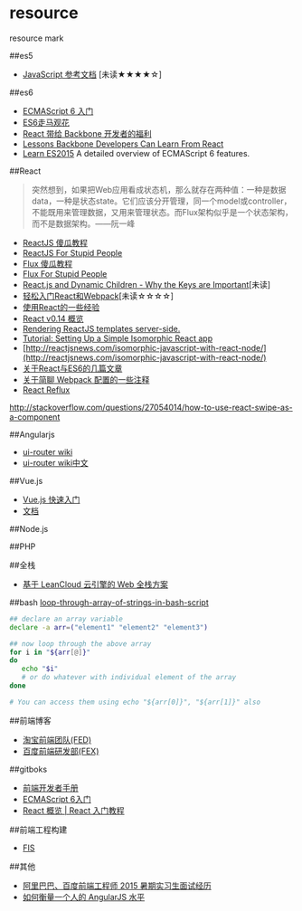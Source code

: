 # resource
resource mark

##es5

* [JavaScript 参考文档](https://developer.mozilla.org/zh-CN/docs/Web/JavaScript/Reference) [未读★★★★☆]

##es6

* [ECMAScript 6 入门](http://es6.ruanyifeng.com/)
* [ES6走马观花](http://alinode.aliyun.com/blog/1)
* [React 带给 Backbone 开发者的福利](http://zhuanlan.zhihu.com/FrontendMagazine/20255136)
* [Lessons Backbone Developers Can Learn From React](http://benmccormick.org/2015/09/09/what-can-backbone-developers-learn-from-react/)
* [Learn ES2015](http://babeljs.io/docs/learn-es2015/) A detailed overview of ECMAScript 6 features.

##React

> 突然想到，如果把Web应用看成状态机，那么就存在两种值：一种是数据data，一种是状态state。它们应该分开管理，同一个model或controller，不能既用来管理数据，又用来管理状态。而Flux架构似乎是一个状态架构，而不是数据架构。——阮一峰

* [ReactJS 傻瓜教程](http://zhuanlan.zhihu.com/FrontendMagazine/19896745)
* [ReactJS For Stupid People](http://blog.andrewray.me/reactjs-for-stupid-people/)
* [Flux 傻瓜教程](http://zhuanlan.zhihu.com/FrontendMagazine/19900243)
* [Flux For Stupid People](http://blog.andrewray.me/flux-for-stupid-people/)
* [React.js and Dynamic Children - Why the Keys are Important](http://blog.arkency.com/2014/10/react-dot-js-and-dynamic-children-why-the-keys-are-important/)[未读]
* [轻松入门React和Webpack](http://segmentfault.com/a/1190000002767365)[未读☆☆☆☆]
* [使用React的一些经验](http://segmentfault.com/a/1190000002432718)
* [React v0.14 概览](http://www.tuicool.com/articles/IN7nIne)
* [Rendering ReactJS templates server-side.](http://blog.frankdejonge.nl/rendering-reactjs-templates-server-side/)
* [Tutorial: Setting Up a Simple Isomorphic React app](http://jmfurlott.com/tutorial-setting-up-a-simple-isomorphic-react-app/)
* [http://reactjsnews.com/isomorphic-javascript-with-react-node/](http://reactjsnews.com/isomorphic-javascript-with-react-node/)
* [关于React与ES6的几篇文章](http://egorsmirnov.me/2015/08/16/react-and-es6-part3.html)
* [关于简聊 Webpack 配置的一些注释](http://segmentfault.com/a/1190000002889630)
* [React Reflux](http://segmentfault.com/a/1190000002793786)


http://stackoverflow.com/questions/27054014/how-to-use-react-swipe-as-a-component

##Angularjs

* [ui-router wiki](https://github.com/angular-ui/ui-router/wiki)
* [ui-router wiki中文](http://bubkoo.com/2014/01/02/angular/ui-router/guide/index/)

##Vue.js
- [Vue.js 快速入门](http://segmentfault.com/a/1190000003968020)
- [文档](http://cn.vuejs.org/)

##Node.js

##PHP

##全栈
* [基于 LeanCloud 云引擎的 Web 全栈方案](https://blog.leancloud.cn/3729/)

##bash
[loop-through-array-of-strings-in-bash-script](http://stackoverflow.com/questions/8880603/loop-through-array-of-strings-in-bash-script)
```bash
## declare an array variable
declare -a arr=("element1" "element2" "element3")

## now loop through the above array
for i in "${arr[@]}"
do
   echo "$i"
   # or do whatever with individual element of the array
done

# You can access them using echo "${arr[0]}", "${arr[1]}" also
```
##前端博客
- [淘宝前端团队(FED)](http://taobaofed.org/)
- [百度前端研发部(FEX)](http://fex.baidu.com/)

##gitboks
- [前端开发者手册](https://dwqs.gitbooks.io/frontenddevhandbook/content/index.html)
- [ECMAScript 6入门](https://wohugb.gitbooks.io/ecmascript-6/content/docs/intro.html)
- [React 概览 | React 入门教程](https://hulufei.gitbooks.io/react-tutorial/content/introduction.html)
       
##前端工程构建
- [FIS](http://fis.baidu.com/)

##其他
- [阿里巴巴、百度前端工程师 2015 暑期实习生面试经历](http://zhangwenli.com/blog/2015/04/01/2015-front-end-engineer-interview/)
- [如何衡量一个人的 AngularJS 水平](http://www.zhihu.com/question/36040694)


